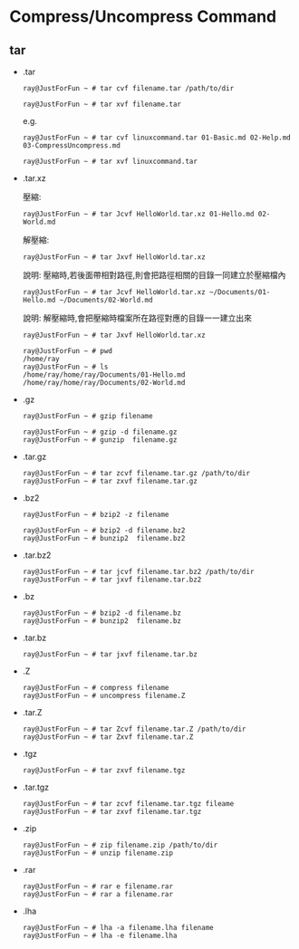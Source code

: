 Compress/Uncompress Command
=============

tar
-----

* .tar 
	```
	ray@JustForFun ~ # tar cvf filename.tar /path/to/dir 
	```
	```
	ray@JustForFun ~ # tar xvf filename.tar  
	```

	e.g.

	```
	ray@JustForFun ~ # tar cvf linuxcommand.tar 01-Basic.md 02-Help.md 03-CompressUncompress.md 
	```
	```
	ray@JustForFun ~ # tar xvf linuxcommand.tar  
	```

* .tar.xz

	壓縮:

	```
	ray@JustForFun ~ # tar Jcvf HelloWorld.tar.xz 01-Hello.md 02-World.md
	```

	解壓縮:

	```
	ray@JustForFun ~ # tar Jxvf HelloWorld.tar.xz 
	```
	
	說明: 壓縮時,若後面帶相對路徑,則會把路徑相關的目錄一同建立於壓縮檔內

	```
	ray@JustForFun ~ # tar Jcvf HelloWorld.tar.xz ~/Documents/01-Hello.md ~/Documents/02-World.md
	```

	說明: 解壓縮時,會把壓縮時檔案所在路徑對應的目錄一一建立出來
	```
	ray@JustForFun ~ # tar Jxvf HelloWorld.tar.xz 
	```

	```
	ray@JustForFun ~ # pwd
	/home/ray
	ray@JustForFun ~ # ls
	/home/ray/home/ray/Documents/01-Hello.md
	/home/ray/home/ray/Documents/02-World.md
	```
* .gz
	```
	ray@JustForFun ~ # gzip filename 
	```

	```
	ray@JustForFun ~ # gzip -d filename.gz
	ray@JustForFun ~ # gunzip  filename.gz
	```

* .tar.gz

	```
	ray@JustForFun ~ # tar zcvf filename.tar.gz /path/to/dir
	ray@JustForFun ~ # tar zxvf filename.tar.gz 
	```

* .bz2
	```
	ray@JustForFun ~ # bzip2 -z filename
	```
	```
	ray@JustForFun ~ # bzip2 -d filename.bz2
	ray@JustForFun ~ # bunzip2  filename.bz2
	```
	
* .tar.bz2

	```
	ray@JustForFun ~ # tar jcvf filename.tar.bz2 /path/to/dir
	ray@JustForFun ~ # tar jxvf filename.tar.bz2 
	```
	
* .bz

	```
	ray@JustForFun ~ # bzip2 -d filename.bz 
	ray@JustForFun ~ # bunzip2  filename.bz 
	```
	
* .tar.bz

	```
	ray@JustForFun ~ # tar jxvf filename.tar.bz 
	```
	
* .Z

	```
	ray@JustForFun ~ # compress filename 
	ray@JustForFun ~ # uncompress filename.Z
	```
	
* .tar.Z

	```
	ray@JustForFun ~ # tar Zcvf filename.tar.Z /path/to/dir
	ray@JustForFun ~ # tar Zxvf filename.tar.Z
	```
	
* .tgz

	```
	ray@JustForFun ~ # tar zxvf filename.tgz
	```
	
* .tar.tgz

	```
	ray@JustForFun ~ # tar zcvf filename.tar.tgz fileame
	ray@JustForFun ~ # tar zxvf filename.tar.tgz 
	```
	
* .zip

	```
	ray@JustForFun ~ # zip filename.zip /path/to/dir
	ray@JustForFun ~ # unzip filename.zip 
	```
	
* .rar

	```
	ray@JustForFun ~ # rar e filename.rar
	ray@JustForFun ~ # rar a filename.rar
	```
	
* .lha

	```
	ray@JustForFun ~ # lha -a filename.lha filename
	ray@JustForFun ~ # lha -e filename.lha 
	```
